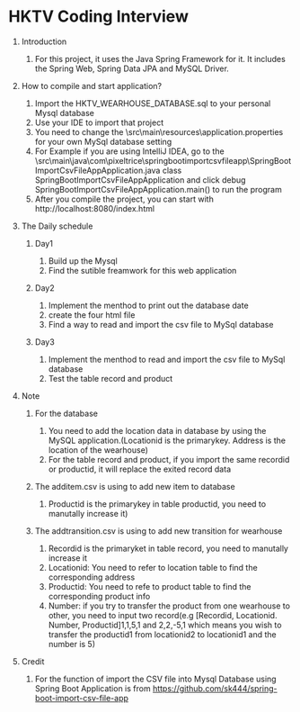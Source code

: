 # HKTV Coding Interview 
1. Introduction
    1. For this project, it uses the Java Spring Framework for it. It includes the Spring Web, Spring Data JPA and MySQL Driver.
    
1. How to compile and start application?
    1. Import the HKTV_WEARHOUSE_DATABASE.sql to your personal Mysql database
    1. Use your IDE to import that project
    1. You need to change the \src\main\resources\application.properties for your own MySql database setting
    1. For Example if you are using IntelliJ IDEA, go to the \src\main\java\com\pixeltrice\springbootimportcsvfileapp\SpringBootImportCsvFileAppApplication.java class SpringBootImportCsvFileAppApplication and click debug SpringBootImportCsvFileAppApplication.main() to run the program
    1. After you compile the project, you can start with http://localhost:8080/index.html
    
1. The Daily schedule
    1. Day1
        1. Build up the Mysql
        1. Find the sutible freamwork for this web application
        
    1. Day2
        1. Implement the menthod to print out the database date
        1. create the four html file
        1. Find a way to read and import the csv file to MySql database
        
    1. Day3
        1. Implement the menthod to read and import the csv file to MySql database
        1. Test the table record and product
        
1. Note
    1. For the database
        1. You need to add the location data in database by using the MySQL application.(Locationid is the primarykey. Address is the location of the wearhouse)
        1. For the table record and product, if you import the same recordid or productid, it will replace the exited record data
        
    1. The additem.csv is using to add new item to database
        1. Productid is the primarykey in table productid, you need to manutally increase it)
        
    1. The addtransition.csv is using to add new transition for wearhouse
        1. Recordid is the primaryket in table record, you need to manutally increase it
        1. Locationid: You need to refer to location table to find the corresponding address
        1. Productid: You need to refe to product table to find the corresponding product info
        1. Number: if you try to transfer the product from one wearhouse to other, you need to input two record(e.g [Recordid, Locationid. Number, Productid]1,1,5,1 and 2,2,-5,1 which means you wish to transfer the productid1 from locationid2 to locationid1 and the number is 5)
     
1. Credit
    1. For the function of import the CSV file into Mysql Database using Spring Boot Application is from https://github.com/sk444/spring-boot-import-csv-file-app
